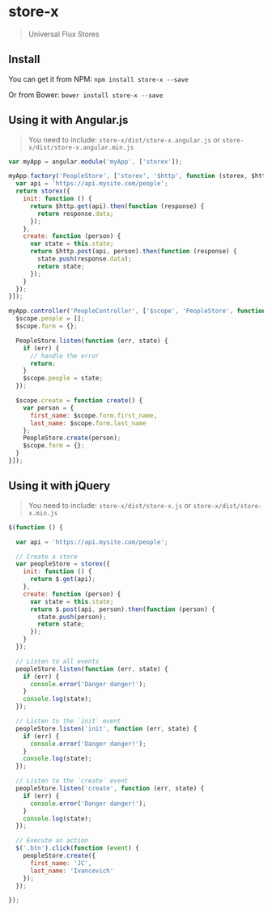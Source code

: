 # store-x

> Universal Flux Stores

## Install

You can get it from NPM:
`npm install store-x --save`

Or from Bower:
`bower install store-x --save`

## Using it with Angular.js
> You need to include: `store-x/dist/store-x.angular.js` or `store-x/dist/store-x.angular.min.js`

```js
var myApp = angular.module('myApp', ['storex']);

myApp.factory('PeopleStore', ['storex', '$http', function (storex, $http) {
  var api = 'https://api.mysite.com/people';
  return storex({
    init: function () {
      return $http.get(api).then(function (response) {
        return response.data;
      });
    },
    create: function (person) {
      var state = this.state;
      return $http.post(api, person).then(function (response) {
        state.push(response.data);
        return state;
      });
    }
  });
}]);

myApp.controller('PeopleController', ['$scope', 'PeopleStore', function ($scope, PeopleStore) {
  $scope.people = [];
  $scope.form = {};

  PeopleStore.listen(function (err, state) {
    if (err) {
      // handle the error
      return;
    }
    $scope.people = state;
  });

  $scope.create = function create() {
    var person = {
      first_name: $scope.form.first_name,
      last_name: $scope.form.last_name
    };
    PeopleStore.create(person);
    $scope.form = {};
  }
}]);
```

## Using it with jQuery
> You need to include: `store-x/dist/store-x.js` or `store-x/dist/store-x.min.js`

```js
$(function () {

  var api = 'https://api.mysite.com/people';

  // Create a store
  var peopleStore = storex({
    init: function () {
      return $.get(api);
    },
    create: function (person) {
      var state = this.state;
      return $.post(api, person).then(function (person) {
        state.push(person);
        return state;
      });
    }
  });

  // Listen to all events
  peopleStore.listen(function (err, state) {
    if (err) {
      console.error('Danger danger!');
    }
    console.log(state);
  });

  // Listen to the `init` event
  peopleStore.listen('init', function (err, state) {
    if (err) {
      console.error('Danger danger!');
    }
    console.log(state);
  });

  // Listen to the `create` event
  peopleStore.listen('create', function (err, state) {
    if (err) {
      console.error('Danger danger!');
    }
    console.log(state);
  });

  // Execute an action
  $('.btn').click(function (event) {
    peopleStore.create({
      first_name: 'JC',
      last_name: 'Ivancevich'
    });
  });

});
```
